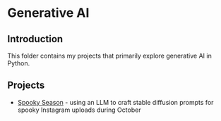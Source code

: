 # **Generative AI**

## Introduction
This folder contains my projects that primarily explore generative AI in Python.  

## Projects
* [Spooky Season](./spooky_season/) - using an LLM to craft stable diffusion prompts for spooky Instagram uploads during October